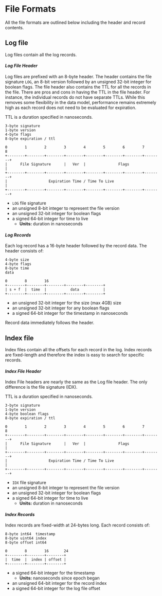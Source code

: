 # **File Formats**

All the file formats are outlined below including the header and record 
contents.

## **Log file**

Log files contain all the log records.

#### *Log File Header*

Log files are prefixed with an 8-byte header. The header contains the file signature `LOG`, an 8-bit version followed by an unsigned 32-bit integer for boolean flags. The file header also contains the TTL for all the records in the file. There are pros and cons in having the TTL in the file header. For instance, the individual records do not have separate TTLs. While this removes some flexibility in the data model, performance remains extremely high as each record does not need to be evaluated for expiration.

TTL is a duration specified in nanoseconds. 

```
3-byte signature
1-byte version
4-byte flags
8-byte expiration / ttl

0        1        2        3        4        5        6        7        8
+--------+--------+--------+--------+--------+--------+--------+--------+
|      File Signature      |   Ver  |               Flags               |
+--------+--------+--------+--------+--------+--------+--------+--------+
|                   Expiration Time / Time To Live                      |
+--------+--------+--------+--------+--------+--------+--------+--------+

```

- `LOG` file signature
- an unsigned 8-bit integer to represent the file version
- an unsigned 32-bit integer for boolean flags
- a signed 64-bit integer for time to live
  - **Units:** duration in nanoseconds

#### *Log Records*

Each log record has a 16-byte header followed by the record data. The header
consists of:

```
4-byte size
4-byte flags
8-byte time
data

0        8        16
+--------+--------+--------+--------+--------+
| s + f  |  time  |           data           |
+--------+--------+--------+--------+--------+
```

- an unsigned 32-bit integer for the size (max 4GB) size
- an unsigned 32-bit integer for any boolean flags
- a signed 64-bit integer for the timestamp in nanoseconds

Record data immediately follows the header.

## **Index file**

Index files contain all the offsets for each record in the log. Index 
records are fixed-length and therefore the index is easy to search for specific
records.

#### *Index File Header*

Index File headers are nearly the same as the Log file header. The only difference is the file signature (IDX).

TTL is a duration specified in nanoseconds. 

```
3-byte signature
1-byte version
4-byte boolean flags
8-byte expiration / ttl

0        1        2        3        4        5        6        7        8
+--------+--------+--------+--------+--------+--------+--------+--------+
|      File Signature      |   Ver  |               Flags               |
+--------+--------+--------+--------+--------+--------+--------+--------+
|                   Expiration Time / Time To Live                      |
+--------+--------+--------+--------+--------+--------+--------+--------+

```

- `IDX` file signature
- an unsigned 8-bit integer to represent the file version
- an unsigned 32-bit integer for boolean flags
- a signed 64-bit integer for time to live
  - **Units:** duration in nanoseconds

#### *Index Records*

Index records are fixed-width at 24-bytes long. Each record consists of:

```
8-byte int64  timestamp
8-byte uint64 index
8-byte offset int64

0        8        16       24
+--------+--------+--------+
|  time  |  index | offset |
+--------+--------+--------+
```

- a signed 64-bit integer for the timestamp
    - **Units:** nanoseconds since epoch began
- an unsigned 64-bit integer for the record index
- a signed 64-bit integer for the log file offset

